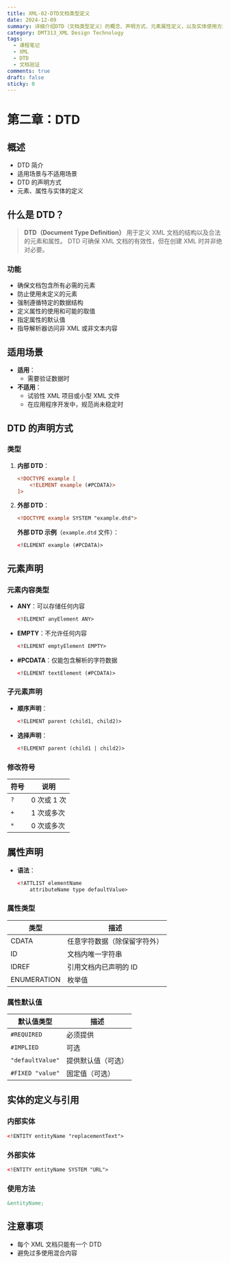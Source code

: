 ```yaml
---
title: XML-02-DTD文档类型定义
date: 2024-12-09
summary: 详细介绍DTD（文档类型定义）的概念、声明方式、元素属性定义，以及实体使用方法，帮助理解XML文档结构验证机制。
category: DMT313_XML Design Technology
tags:
  - 课程笔记
  - XML
  - DTD
  - 文档验证
comments: true
draft: false
sticky: 0
---
```

# 第二章：DTD

## 概述
- DTD 简介
- 适用场景与不适用场景
- DTD 的声明方式
- 元素、属性与实体的定义

## 什么是 DTD？
> **DTD（Document Type Definition）** 用于定义 XML 文档的结构以及合法的元素和属性。
> DTD 可确保 XML 文档的有效性，但在创建 XML 时并非绝对必要。

### 功能
- 确保文档包含所有必需的元素
- 防止使用未定义的元素
- 强制遵循特定的数据结构
- 定义属性的使用和可能的取值
- 指定属性的默认值
- 指导解析器访问非 XML 或非文本内容

## 适用场景
- **适用**：
  - 需要验证数据时
- **不适用**：
  - 试验性 XML 项目或小型 XML 文件
  - 在应用程序开发中，规范尚未稳定时

## DTD 的声明方式
### 类型
1. **内部 DTD**：
   ```xml
   <!DOCTYPE example [
       <!ELEMENT example (#PCDATA)>
   ]>
   ```

2. **外部 DTD**：
   ```xml
   <!DOCTYPE example SYSTEM "example.dtd">
   ```
   **外部 DTD 示例**（`example.dtd` 文件）：
   ```xml
   <!ELEMENT example (#PCDATA)>
   ```

## 元素声明
### 元素内容类型
- **ANY**：可以存储任何内容
  ```xml
  <!ELEMENT anyElement ANY>
  ```
- **EMPTY**：不允许任何内容
  ```xml
  <!ELEMENT emptyElement EMPTY>
  ```
- **#PCDATA**：仅能包含解析的字符数据
  ```xml
  <!ELEMENT textElement (#PCDATA)>
  ```

### 子元素声明
- **顺序声明**：
  ```xml
  <!ELEMENT parent (child1, child2)>
  ```
- **选择声明**：
  ```xml
  <!ELEMENT parent (child1 | child2)>
  ```

### 修改符号
| 符号  | 说明                     |
|-------|--------------------------|
| `?`   | 0 次或 1 次              |
| `+`   | 1 次或多次              |
| `*`   | 0 次或多次              |

## 属性声明
- **语法**：
  ```xml
  <!ATTLIST elementName
      attributeName type defaultValue>
  ```
  
### 属性类型
| 类型         | 描述                               |
|--------------|------------------------------------|
| CDATA        | 任意字符数据（除保留字符外）       |
| ID           | 文档内唯一字符串                  |
| IDREF        | 引用文档内已声明的 ID             |
| ENUMERATION  | 枚举值                            |

### 属性默认值
| 默认值类型       | 描述                    |
|------------------|-------------------------|
| `#REQUIRED`      | 必须提供                |
| `#IMPLIED`       | 可选                   |
| `"defaultValue"` | 提供默认值（可选）      |
| `#FIXED "value"` | 固定值（可选）          |

## 实体的定义与引用
### 内部实体
```xml
<!ENTITY entityName "replacementText">
```

### 外部实体
```xml
<!ENTITY entityName SYSTEM "URL">
```

### 使用方法
```xml
&entityName;
```

## 注意事项
- 每个 XML 文档只能有一个 DTD
- 避免过多使用混合内容